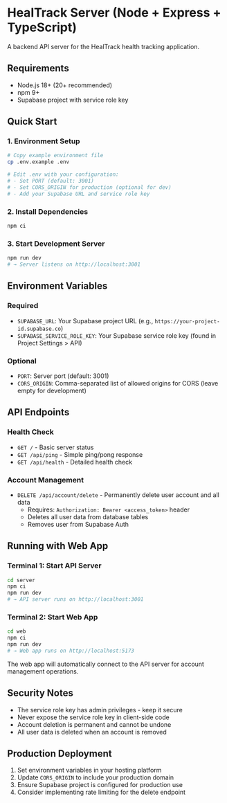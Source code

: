 # HealTrack Server (Node + Express + TypeScript)

A backend API server for the HealTrack health tracking application.

## Requirements
- Node.js 18+ (20+ recommended)
- npm 9+
- Supabase project with service role key

## Quick Start

### 1. Environment Setup
```bash
# Copy example environment file
cp .env.example .env

# Edit .env with your configuration:
# - Set PORT (default: 3001)
# - Set CORS_ORIGIN for production (optional for dev)
# - Add your Supabase URL and service role key
```

### 2. Install Dependencies
```bash
npm ci
```

### 3. Start Development Server
```bash
npm run dev
# → Server listens on http://localhost:3001
```

## Environment Variables

### Required
- `SUPABASE_URL`: Your Supabase project URL (e.g., `https://your-project-id.supabase.co`)
- `SUPABASE_SERVICE_ROLE_KEY`: Your Supabase service role key (found in Project Settings > API)

### Optional
- `PORT`: Server port (default: 3001)
- `CORS_ORIGIN`: Comma-separated list of allowed origins for CORS (leave empty for development)

## API Endpoints

### Health Check
- `GET /` - Basic server status
- `GET /api/ping` - Simple ping/pong response
- `GET /api/health` - Detailed health check

### Account Management
- `DELETE /api/account/delete` - Permanently delete user account and all data
  - Requires: `Authorization: Bearer <access_token>` header
  - Deletes all user data from database tables
  - Removes user from Supabase Auth

## Running with Web App

### Terminal 1: Start API Server
```bash
cd server
npm ci
npm run dev
# → API server runs on http://localhost:3001
```

### Terminal 2: Start Web App
```bash
cd web
npm ci
npm run dev
# → Web app runs on http://localhost:5173
```

The web app will automatically connect to the API server for account management operations.

## Security Notes

- The service role key has admin privileges - keep it secure
- Never expose the service role key in client-side code
- Account deletion is permanent and cannot be undone
- All user data is deleted when an account is removed

## Production Deployment

1. Set environment variables in your hosting platform
2. Update `CORS_ORIGIN` to include your production domain
3. Ensure Supabase project is configured for production use
4. Consider implementing rate limiting for the delete endpoint